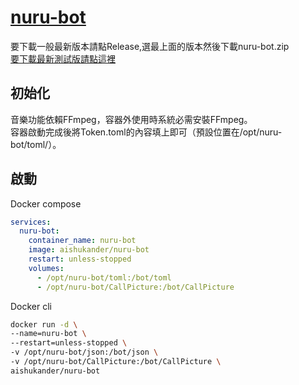 # [nuru-bot](https://discord.com/api/oauth2/authorize?client_id=999157840063242330&permissions=8&scope=applications.commands+bot)
要下載一般最新版本請點Release,選最上面的版本然後下載nuru-bot.zip <br>
[要下載最新測試版請點這裡](https://github.com/aishukander/nuru-bot/archive/refs/heads/main.zip) <br>

## 初始化
音樂功能依賴FFmpeg，容器外使用時系統必需安裝FFmpeg。 <br>
容器啟動完成後將Token.toml的內容填上即可（預設位置在/opt/nuru-bot/toml/）。 <br>

## 啟動
Docker compose <br>
```yml
services:
  nuru-bot:
    container_name: nuru-bot
    image: aishukander/nuru-bot
    restart: unless-stopped
    volumes:
      - /opt/nuru-bot/toml:/bot/toml
      - /opt/nuru-bot/CallPicture:/bot/CallPicture
```

Docker cli <br>
```bash
docker run -d \
--name=nuru-bot \
--restart=unless-stopped \
-v /opt/nuru-bot/json:/bot/json \
-v /opt/nuru-bot/CallPicture:/bot/CallPicture \
aishukander/nuru-bot
```
